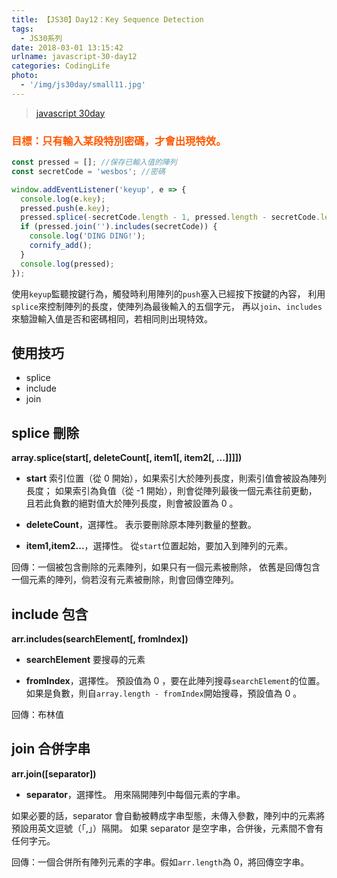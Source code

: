 ```yaml
---
title: 【JS30】Day12：Key Sequence Detection
tags:
  - JS30系列
date: 2018-03-01 13:15:42
urlname: javascript-30-day12
categories: CodingLife
photo:
  - '/img/js30day/small11.jpg'
---
```


> [javascript 30day](https://javascript30.com/)

<!-- more -->

### <span style="color:#ff5900">目標：只有輸入某段特別密碼，才會出現特效。</span>

```js
const pressed = []; //保存已輸入值的陣列
const secretCode = 'wesbos'; //密碼

window.addEventListener('keyup', e => {
  console.log(e.key);
  pressed.push(e.key);
  pressed.splice(-secretCode.length - 1, pressed.length - secretCode.length);
  if (pressed.join('').includes(secretCode)) {
    console.log('DING DING!');
    cornify_add();
  }
  console.log(pressed);
});
```

使用`keyup`監聽按鍵行為，觸發時利用陣列的`push`塞入已經按下按鍵的內容，
利用`splice`來控制陣列的長度，使陣列為最後輸入的五個字元，
再以`join`、`includes`來驗證輸入值是否和密碼相同，若相同則出現特效。

## 使用技巧

- splice
- include
- join

## splice 刪除

**array.splice(start[, deleteCount[, item1[, item2[, ...]]]])**

- **start**
  索引位置（從 0 開始），如果索引大於陣列長度，則索引值會被設為陣列長度；
  如果索引為負值（從 -1 開始），則會從陣列最後一個元素往前更動，
  且若此負數的絕對值大於陣列長度，則會被設置為 0 。

- **deleteCount**，選擇性。
  表示要刪除原本陣列數量的整數。

- **item1,item2...**，選擇性。
  從`start`位置起始，要加入到陣列的元素。

回傳：一個被包含刪除的元素陣列，如果只有一個元素被刪除，
依舊是回傳包含一個元素的陣列，倘若沒有元素被刪除，則會回傳空陣列。

## include 包含

**arr.includes(searchElement[, fromIndex])**

- **searchElement**
  要搜尋的元素

- **fromIndex**，選擇性。
  預設值為 0 ，要在此陣列搜尋`searchElement`的位置。
  如果是負數，則自`array.length - fromIndex`開始搜尋，預設值為 0 。

回傳：布林值

## join 合併字串

**arr.join([separator])**

- **separator**，選擇性。
  用來隔開陣列中每個元素的字串。

如果必要的話，separator 會自動被轉成字串型態，未傳入參數，陣列中的元素將預設用英文逗號（「,」）隔開。
如果 separator 是空字串，合併後，元素間不會有任何字元。

回傳：一個合併所有陣列元素的字串。假如`arr.length`為 0，將回傳空字串。
